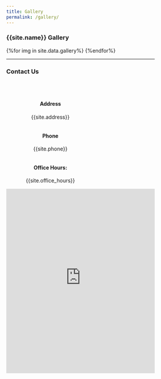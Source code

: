 ```yaml
---
title: Gallery
permalink: /gallery/
---
```


<html lang="en">
<head>
<style>
* {
box-sizing: border-box;
    }
.wrapper {
    display: grid;
    grid-template-columns: repeat(3, 1fr);
    gap: 10px;
    }
.gallery {
  width: 800px;
  margin: auto;
  border-radius: 3px;
  overflow: hidden;
}
.img-c {
  width: 200px;
  height: 200px;
  float: left;
  position: relative;
  overflow: hidden;
}
.img-w {
  position: absolute;
  width: 100%;
  height: 100%;
  background-size: cover;
  background-position: center;
  cursor: pointer;
  margin: 5px;
}
.img-w img {
  display: none;
}
.img-c {
    transition: None
}
.img-c:hover .img-w {
  transform: scale(1.08);
}
.img-c.active {
  width: 100% !important;
  height: 100% !important;
  position: absolute;
  z-index: 2;
}
.img-c.postactive {
  position: absolute;
  z-index: 2;
  pointer-events: none;
}
.img-c.active.positioned {
  left: 0 !important;
  top: 0 !important;
}
</style>
</head>

<body>

<h3> {{site.name}} Gallery </h3>

<div class="gallery">
  {%for img in site.data.gallery%}
  <div class="img-w">
    <img src="/images/gallery/{{img.img}}" alt="">
  </div>
  {%endfor%}
</div>


<hr>

<h3 id="#contact"> Contact Us </h3>
<span style="display: block; margin-bottom: 3em"></span>

<!-- CONTACT -->
<div class="row" style="margin-top:50px">
    <div class="column" style="float:left; width:250px; text-align:center; padding-right:10px">
        <h4>Address</h4>
        <p>{{site.address}}</p>
    </div>
    <div class="column" style="float:left; width:250px; text-align:center; padding-right:10px">
        <h4>Phone</h4>
        <p>{{site.phone}}</p>
    </div>
    <div class="column" style="float:left; width:250px; text-align:center; padding-right:10px">
        <h4>Office Hours:</h4>
        <p>{{site.office_hours}}</p>
    </div>
</div>

<!-- LAB LOCATION -->
<div style="position:relative; width:100%; height:500px">
  <iframe 
    src="https://www.google.com/maps/embed?pb=!1m14!1m12!1m3!1d1866.6682220334442!2d78.12359467897458!3d17.595584129661564!2m3!1f0!2f0!3f0!3m2!1i1024!2i768!4f13.1!5e0!3m2!1sen!2sin!4v1680867993295!5m2!1sen!2sin" 
    style="width:100%; height:100%"
    title="Google Maps Location of {{site.name}}" 
    frameborder="0" allow="accelerometer; autoplay; clipboard-write; encrypted-media; gyroscope; picture-in-picture" 
    allowfullscreen>
    </iframe>
</div>

<span style="display: block; margin-bottom: 3em"></span>


<script>
$(function() {
  $(".img-w").each(function() {
    $(this).wrap("<div class='img-c'></div>")
    let imgSrc = $(this).find("img").attr("src");
     $(this).css('background-image', 'url(' + imgSrc + ')');
  })
            
  $(".img-c").click(function() {
    let w = $(this).outerWidth()
    let h = $(this).outerHeight()
    let x = $(this).offset().left
    let y = $(this).offset().top
    
    $(".active").not($(this)).remove()
    let copy = $(this).clone();
    copy.insertAfter($(this)).height(h).width(w).addClass("active")
    $(".active").css('top', y - 8);
    $(".active").css('left', x - 8);
    
      setTimeout(function() {
    copy.addClass("positioned")
  }, 0)
    
  }) 

})
$(document).on("click", ".img-c.active", function() {
  let copy = $(this)
  copy.removeClass("positioned active").addClass("postactive")
  setTimeout(function() {
    copy.remove();
  }, 500)
})
</script>


</body>
</html>